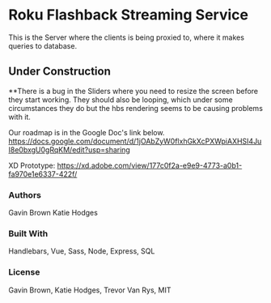 # Roku Flashback Streaming Service

This is the Server where the clients is being proxied to, where it makes queries to database.

## Under Construction

\*\*There is a bug in the Sliders where you need to resize the screen before they start working. They should also be looping, which under some circumstances they do but the hbs rendering seems to be causing problems with it.

Our roadmap is in the Google Doc's link below.
https://docs.google.com/document/d/1jOAbZyW0flxhGkXcPXWpiAXHSI4JuI8e0bxgU0gRqKM/edit?usp=sharing

XD Prototype:
https://xd.adobe.com/view/177c0f2a-e9e9-4773-a0b1-fa970e1e6337-422f/

### Authors

Gavin Brown
Katie Hodges

### Built With

Handlebars, Vue, Sass, Node, Express, SQL

### License

Gavin Brown, Katie Hodges, Trevor Van Rys, MIT
